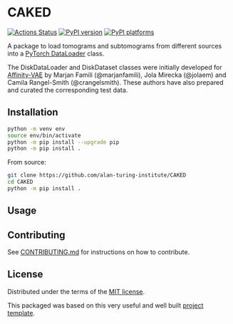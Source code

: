 # CAKED

[![Actions Status][actions-badge]][actions-link]
[![PyPI version][pypi-version]][pypi-link]
[![PyPI platforms][pypi-platforms]][pypi-link]

A package to load tomograms and subtomograms from different sources into a
[PyTorch DataLoader](https://pytorch.org/docs/stable/data.html#torch.utils.data.DataLoader)
class.

The DiskDataLoader and DiskDataset classes were initially developed for
[Affinity-VAE](https://github.com/alan-turing-institute/affinity-vae) by Marjan
Famili (@marjanfamili), Jola Mirecka (@jolaem) and Camila Rangel-Smith
(@crangelsmith). These authors have also prepared and curated the corresponding
test data.

## Installation

```bash
python -m venv env
source env/bin/activate
python -m pip install --upgrade pip
python -m pip install .
```

From source:

```bash
git clone https://github.com/alan-turing-institute/CAKED
cd CAKED
python -m pip install .
```

## Usage

## Contributing

See [CONTRIBUTING.md](CONTRIBUTING.md) for instructions on how to contribute.

## License

Distributed under the terms of the [MIT license](LICENSE).

This packaged was based on this very useful and well built
[project template](https://github.com/alan-turing-institute/python-project-template).

<!-- prettier-ignore-start -->
[actions-badge]:            https://github.com/alan-turing-institute/CAKED/workflows/CI/badge.svg
[actions-link]:             https://github.com/alan-turing-institute/CAKED/actions
[pypi-link]:                https://pypi.org/project/CAKED/
[pypi-platforms]:           https://img.shields.io/pypi/pyversions/CAKED
[pypi-version]:             https://img.shields.io/pypi/v/CAKED
<!-- prettier-ignore-end -->

